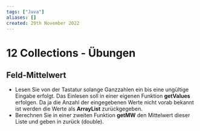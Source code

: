 ```yaml
---
tags: ["Java"]
aliases: []
created: 29th November 2022
---
```


# 12 Collections - Übungen

## Feld-Mittelwert

- Lesen Sie von der Tastatur solange Ganzzahlen ein bis eine ungültige Eingabe erfolgt. Das Einlesen soll in einer eigenen Funktion **getValues** erfolgen. Da ja die Anzahl der eingegebenen Werte nicht vorab bekannt ist werden die Werte als **ArrayList** zurückgegeben.
- Berechnen Sie in einer zweiten Funktion **getMW** den Mittelwert dieser Liste und geben in zurück (double).